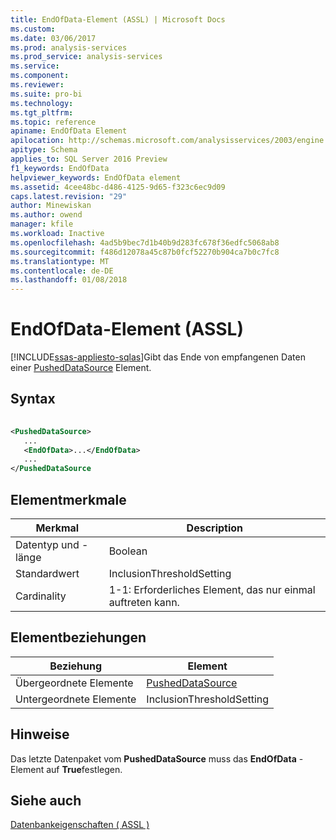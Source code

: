 ```yaml
---
title: EndOfData-Element (ASSL) | Microsoft Docs
ms.custom: 
ms.date: 03/06/2017
ms.prod: analysis-services
ms.prod_service: analysis-services
ms.service: 
ms.component: 
ms.reviewer: 
ms.suite: pro-bi
ms.technology: 
ms.tgt_pltfrm: 
ms.topic: reference
apiname: EndOfData Element
apilocation: http://schemas.microsoft.com/analysisservices/2003/engine
apitype: Schema
applies_to: SQL Server 2016 Preview
f1_keywords: EndOfData
helpviewer_keywords: EndOfData element
ms.assetid: 4cee48bc-d486-4125-9d65-f323c6ec9d09
caps.latest.revision: "29"
author: Minewiskan
ms.author: owend
manager: kfile
ms.workload: Inactive
ms.openlocfilehash: 4ad5b9bec7d1b40b9d283fc678f36edfc5068ab8
ms.sourcegitcommit: f486d12078a45c87b0fcf52270b904ca7b0c7fc8
ms.translationtype: MT
ms.contentlocale: de-DE
ms.lasthandoff: 01/08/2018
---
```

# <a name="endofdata-element-assl"></a>EndOfData-Element (ASSL)
[!INCLUDE[ssas-appliesto-sqlas](../../../includes/ssas-appliesto-sqlas.md)]Gibt das Ende von empfangenen Daten einer [PushedDataSource](../../../analysis-services/scripting/data-type/pusheddatasource-data-type-assl.md) Element.  
  
## <a name="syntax"></a>Syntax  
  
```xml  
  
<PushedDataSource>  
   ...  
   <EndOfData>...</EndOfData>  
   ...  
</PushedDataSource  
```  
  
## <a name="element-characteristics"></a>Elementmerkmale  
  
|Merkmal|Description|  
|--------------------|-----------------|  
|Datentyp und -länge|Boolean|  
|Standardwert|InclusionThresholdSetting|  
|Cardinality|1-1: Erforderliches Element, das nur einmal auftreten kann.|  
  
## <a name="element-relationships"></a>Elementbeziehungen  
  
|Beziehung|Element|  
|------------------|-------------|  
|Übergeordnete Elemente|[PushedDataSource](../../../analysis-services/scripting/data-type/pusheddatasource-data-type-assl.md)|  
|Untergeordnete Elemente|InclusionThresholdSetting|  
  
## <a name="remarks"></a>Hinweise  
 Das letzte Datenpaket vom **PushedDataSource** muss das **EndOfData** -Element auf **True**festlegen.  
  
## <a name="see-also"></a>Siehe auch  
 [Datenbankeigenschaften &#40; ASSL &#41;](../../../analysis-services/scripting/properties/properties-assl.md)  
  
  
